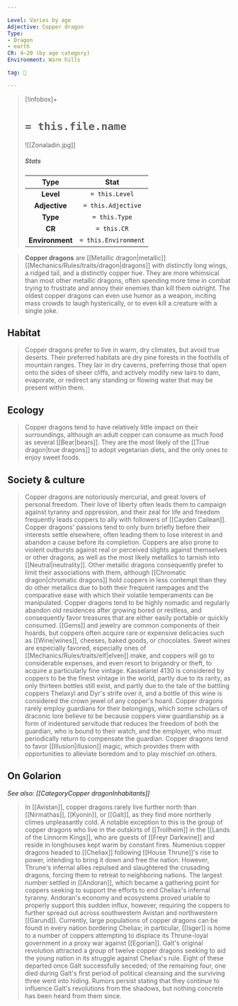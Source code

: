 ```yaml
---

Level: Varies by age
Adjective: Copper dragon
Type:
- Dragon
- earth
CR: 4–20 (by age category)
Environment: Warm hills

tag: 👹

---
```


> [!infobox]+
> #  `= this.file.name`
> ![[Zonaladin.jpg]]
> ##### Stats
> Type | Stat |
> :---:|:---:|
> **Level** | `= this.Level` |
> **Adjective** | `= this.Adjective` |
> **Type** | `= this.Type` |
> **CR** | `= this.CR` |
> **Environment** | `= this.Environment` |



> **Copper dragons** are [[Metallic dragon|metallic]] [[Mechanics/Rules/traits/dragon|dragons]] with distinctly long wings, a ridged tail, and a distinctly copper hue. They are more whimsical than most other metallic dragons, often spending more time in combat trying to frustrate and annoy their enemies than kill them outright. The oldest copper dragons can even use humor as a weapon, inciting mass crowds to laugh hysterically, or to even kill a creature with a single joke.



## Habitat

> Copper dragons prefer to live in warm, dry climates, but avoid true deserts. Their preferred habitats are dry pine forests in the foothills of mountain ranges. They lair in dry caverns, preferring those that open onto the sides of sheer cliffs, and actively modify new lairs to dam, evaporate, or redirect any standing or flowing water that may be present within them.


## Ecology

> Copper dragons tend to have relatively little impact on their surroundings, although an adult copper can consume as much food as several [[Bear|bears]]. They are the most likely of the [[True dragon|true dragons]] to adopt vegetarian diets, and the only ones to enjoy sweet foods.


## Society & culture

> Copper dragons are notoriously mercurial, and great lovers of personal freedom. Their love of liberty often leads them to campaign against tyranny and oppression, and their zeal for life and freedom frequently leads coppers to ally with followers of [[Cayden Cailean]]. Copper dragons' passions tend to only burn briefly before their interests settle elsewhere, often leading them to lose interest in and abandon a cause before its completion. Coppers are also prone to violent outbursts against real or perceived slights against themselves or other dragons, as well as the most likely metallics to tarnish into [[Neutral|neutrality]]. Other metallic dragons consequently prefer to limit their associations with them, although [[Chromatic dragon|chromatic dragons]] hold coppers in less contempt than they do other metallics due to both their frequent rampages and the comparative ease with which their volatile temperaments can be manipulated.
> Copper dragons tend to be highly nomadic and regularly abandon old residences after growing bored or restless, and consequently favor treasures that are either easily portable or quickly consumed. [[Gems]] and jewelry are common components of their hoards, but coppers often acquire rare or expensive delicacies such as [[Wine|wines]], cheeses, baked goods, or chocolates. Sweet wines are especially favored, especially ones of [[Mechanics/Rules/traits/elf|elven]] make, and coppers will go to considerable expenses, and even resort to brigandry or theft, to acquire a particularly fine vintage. Kasselariel 4130 is considered by coppers to be the finest vintage in the world, partly due to its rarity, as only thirteen bottles still exist, and partly due to the tale of the battling coppers Thelaxyl and Dyr's strife over it, and a bottle of this wine is considered the crown jewel of any copper's hoard. Copper dragons rarely employ guardians for their belongings, which some scholars of draconic lore believe to be because coppers view guardianship as a form of indentured servitude that reduces the freedom of both the guardian, who is bound to their watch, and the employer, who must periodically return to compensate the guardian.
> Copper dragons tend to favor [[Illusion|illusion]] magic, which provides them with opportunities to alleviate boredom and to play mischief on others.


## On Golarion

*See also: [[CategoryCopper dragonInhabitants]]*
> In [[Avistan]], copper dragons rarely live further north than [[Nirmathas]], [[Kyonin]], or [[Galt]], as they find more northerly climes unpleasantly cold. A notable exception to this is the group of copper dragons who live in the outskirts of [[Trollheim]] in the [[Lands of the Linnorm Kings]], who are guests of [[Freyr Darkwine]] and reside in longhouses kept warm by constant fires.
> Numerous copper dragons headed to [[Cheliax]] following [[House Thrune]]'s rise to power, intending to bring it down and free the nation. However, Thrune's infernal allies repulsed and slaughtered the crusading dragons, forcing them to retreat to neighboring nations. The largest number settled in [[Andoran]], which became a gathering point for coppers seeking to support the efforts to end Cheliax's infernal tyranny. Andoran's economy and ecosystems proved unable to properly support this sudden influx, however, requiring the coppers to further spread out across southwestern Avistan and northwestern [[Garund]]. Currently, large populations of copper dragons can be found in every nation bordering Cheliax; in particular, [[Isger]] is home to a number of coppers attempting to displace its Thrune-loyal government in a proxy war against [[Egorian]].
> Galt's original revolution attracted a group of twelve copper dragons seeking to aid the young nation in its struggle against Cheliax's rule. Eight of these departed once Galt successfully seceded; of the remaining four, one died during Galt's first period of political cleansing and the surviving three went into hiding. Rumors persist stating that they continue to influence Galt's revolutions from the shadows, but nothing concrete has been heard from them since.








